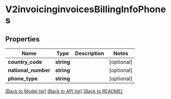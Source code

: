 # V2invoicinginvoicesBillingInfoPhones

## Properties
Name | Type | Description | Notes
------------ | ------------- | ------------- | -------------
**country_code** | **string** |  | [optional] 
**national_number** | **string** |  | [optional] 
**phone_type** | **string** |  | [optional] 

[[Back to Model list]](../README.md#documentation-for-models) [[Back to API list]](../README.md#documentation-for-api-endpoints) [[Back to README]](../README.md)



